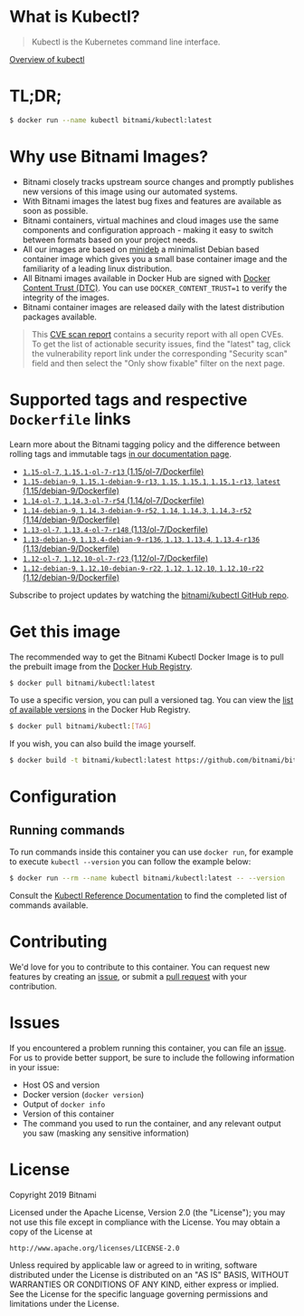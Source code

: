 
# What is Kubectl?

> Kubectl is the Kubernetes command line interface.

[Overview of kubectl](https://kubernetes.io/docs/reference/kubectl/overview/)

# TL;DR;

```bash
$ docker run --name kubectl bitnami/kubectl:latest
```

# Why use Bitnami Images?

* Bitnami closely tracks upstream source changes and promptly publishes new versions of this image using our automated systems.
* With Bitnami images the latest bug fixes and features are available as soon as possible.
* Bitnami containers, virtual machines and cloud images use the same components and configuration approach - making it easy to switch between formats based on your project needs.
* All our images are based on [minideb](https://github.com/bitnami/minideb) a minimalist Debian based container image which gives you a small base container image and the familiarity of a leading linux distribution.
* All Bitnami images available in Docker Hub are signed with [Docker Content Trust (DTC)](https://docs.docker.com/engine/security/trust/content_trust/). You can use `DOCKER_CONTENT_TRUST=1` to verify the integrity of the images.
* Bitnami container images are released daily with the latest distribution packages available.


> This [CVE scan report](https://quay.io/repository/bitnami/kubectl?tab=tags) contains a security report with all open CVEs. To get the list of actionable security issues, find the "latest" tag, click the vulnerability report link under the corresponding "Security scan" field and then select the "Only show fixable" filter on the next page.

# Supported tags and respective `Dockerfile` links

Learn more about the Bitnami tagging policy and the difference between rolling tags and immutable tags [in our documentation page](https://docs.bitnami.com/containers/how-to/understand-rolling-tags-containers/).


* [`1.15-ol-7`, `1.15.1-ol-7-r13` (1.15/ol-7/Dockerfile)](https://github.com/bitnami/bitnami-docker-kubectl/blob/1.15.1-ol-7-r13/1.15/ol-7/Dockerfile)
* [`1.15-debian-9`, `1.15.1-debian-9-r13`, `1.15`, `1.15.1`, `1.15.1-r13`, `latest` (1.15/debian-9/Dockerfile)](https://github.com/bitnami/bitnami-docker-kubectl/blob/1.15.1-debian-9-r13/1.15/debian-9/Dockerfile)
* [`1.14-ol-7`, `1.14.3-ol-7-r54` (1.14/ol-7/Dockerfile)](https://github.com/bitnami/bitnami-docker-kubectl/blob/1.14.3-ol-7-r54/1.14/ol-7/Dockerfile)
* [`1.14-debian-9`, `1.14.3-debian-9-r52`, `1.14`, `1.14.3`, `1.14.3-r52` (1.14/debian-9/Dockerfile)](https://github.com/bitnami/bitnami-docker-kubectl/blob/1.14.3-debian-9-r52/1.14/debian-9/Dockerfile)
* [`1.13-ol-7`, `1.13.4-ol-7-r148` (1.13/ol-7/Dockerfile)](https://github.com/bitnami/bitnami-docker-kubectl/blob/1.13.4-ol-7-r148/1.13/ol-7/Dockerfile)
* [`1.13-debian-9`, `1.13.4-debian-9-r136`, `1.13`, `1.13.4`, `1.13.4-r136` (1.13/debian-9/Dockerfile)](https://github.com/bitnami/bitnami-docker-kubectl/blob/1.13.4-debian-9-r136/1.13/debian-9/Dockerfile)
* [`1.12-ol-7`, `1.12.10-ol-7-r23` (1.12/ol-7/Dockerfile)](https://github.com/bitnami/bitnami-docker-kubectl/blob/1.12.10-ol-7-r23/1.12/ol-7/Dockerfile)
* [`1.12-debian-9`, `1.12.10-debian-9-r22`, `1.12`, `1.12.10`, `1.12.10-r22` (1.12/debian-9/Dockerfile)](https://github.com/bitnami/bitnami-docker-kubectl/blob/1.12.10-debian-9-r22/1.12/debian-9/Dockerfile)

Subscribe to project updates by watching the [bitnami/kubectl GitHub repo](https://github.com/bitnami/bitnami-docker-kubectl).

# Get this image

The recommended way to get the Bitnami Kubectl Docker Image is to pull the prebuilt image from the [Docker Hub Registry](https://hub.docker.com/r/bitnami/kubectl).

```bash
$ docker pull bitnami/kubectl:latest
```

To use a specific version, you can pull a versioned tag. You can view the [list of available versions](https://hub.docker.com/r/bitnami/kubectl/tags/) in the Docker Hub Registry.

```bash
$ docker pull bitnami/kubectl:[TAG]
```

If you wish, you can also build the image yourself.

```bash
$ docker build -t bitnami/kubectl:latest https://github.com/bitnami/bitnami-docker-kubectl.git
```

# Configuration

## Running commands

To run commands inside this container you can use `docker run`, for example to execute `kubectl --version` you can follow the example below:

```bash
$ docker run --rm --name kubectl bitnami/kubectl:latest -- --version
```

Consult the [Kubectl Reference Documentation](https://kubernetes.io/docs/reference/generated/kubectl/kubectl-commands) to find the completed list of commands available.

# Contributing

We'd love for you to contribute to this container. You can request new features by creating an [issue](https://github.com/bitnami/bitnami-docker-kubectl/issues), or submit a [pull request](https://github.com/bitnami/bitnami-docker-kubectl/pulls) with your contribution.

# Issues

If you encountered a problem running this container, you can file an [issue](https://github.com/bitnami/bitnami-docker-kubectl/issues). For us to provide better support, be sure to include the following information in your issue:

- Host OS and version
- Docker version (`docker version`)
- Output of `docker info`
- Version of this container
- The command you used to run the container, and any relevant output you saw (masking any sensitive information)

# License

Copyright 2019 Bitnami

Licensed under the Apache License, Version 2.0 (the "License");
you may not use this file except in compliance with the License.
You may obtain a copy of the License at

    http://www.apache.org/licenses/LICENSE-2.0

Unless required by applicable law or agreed to in writing, software
distributed under the License is distributed on an "AS IS" BASIS,
WITHOUT WARRANTIES OR CONDITIONS OF ANY KIND, either express or implied.
See the License for the specific language governing permissions and
limitations under the License.

